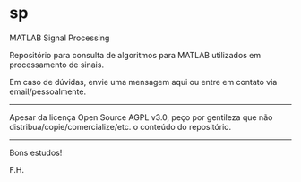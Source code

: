 # sp
MATLAB Signal Processing

Repositório para consulta de algoritmos para MATLAB utilizados em processamento de sinais.

Em caso de dúvidas, envie uma mensagem aqui ou entre em contato via email/pessoalmente.

---------------------------------------------------------------------------------------------------------------------

Apesar da licença Open Source AGPL v3.0, peço por gentileza que não  distribua/copie/comercialize/etc. o conteúdo do repositório.

---------------------------------------------------------------------------------------------------------------------

Bons estudos!

F.H.
